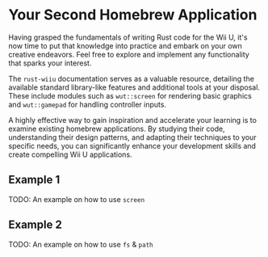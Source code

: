 # Your Second Homebrew Application

Having grasped the fundamentals of writing Rust code for the Wii U, it's now time to put that knowledge into practice and embark on your own creative endeavors. Feel free to explore and implement any functionality that sparks your interest.

The `rust-wiiu` documentation serves as a valuable resource, detailing the available standard library-like features and additional tools at your disposal. These include modules such as `wut::screen` for rendering basic graphics and `wut::gamepad` for handling controller inputs.

A highly effective way to gain inspiration and accelerate your learning is to examine existing homebrew applications. By studying their code, understanding their design patterns, and adapting their techniques to your specific needs, you can significantly enhance your development skills and create compelling Wii U applications.

## Example 1

TODO: An example on how to use `screen`

## Example 2

TODO: An example on how to use `fs` & `path`
